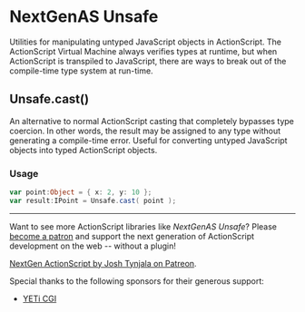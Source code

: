 # NextGenAS Unsafe

Utilities for manipulating untyped JavaScript objects in ActionScript. The ActionScript Virtual Machine always verifies types at runtime, but when ActionScript is transpiled to JavaScript, there are ways to break out of the compile-time type system at run-time.

## Unsafe.cast()

An alternative to normal ActionScript casting that completely bypasses type coercion. In other words, the result may be assigned to any type without generating a compile-time error. Useful for converting untyped JavaScript objects into typed ActionScript objects.

### Usage

``` actionscript
var point:Object = { x: 2, y: 10 };
var result:IPoint = Unsafe.cast( point );
```

---

Want to see more ActionScript libraries like *NextGenAS Unsafe*? Please [become a patron](http://patreon.com/josht) and support the next generation of ActionScript development on the web -- without a plugin!

[NextGen ActionScript by Josh Tynjala on Patreon](http://patreon.com/josht).

Special thanks to the following sponsors for their generous support:

* [YETi CGI](http://yeticgi.com/)